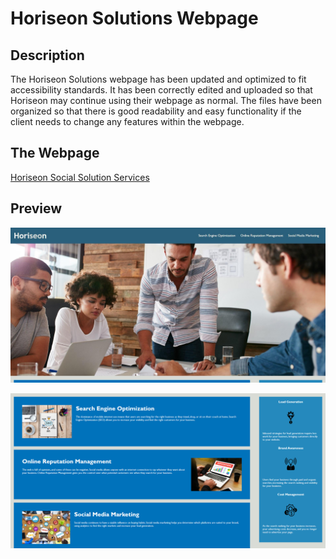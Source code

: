 # Horiseon Solutions Webpage

## Description

The Horiseon Solutions webpage has been updated and optimized to fit accessibility standards.  It has been correctly edited and uploaded so that Horiseon may continue using their webpage as normal.  The files have been organized so that there is good readability and easy functionality if the client needs to change any features within the webpage.

## The Webpage

<a href="https://areed98.github.io/Horiseon-Solutions/" target="_blank">Horiseon Social Solution Services</a>

## Preview
![Image](/images/horiseon-pic-1.jpeg)

![Image](/images/horiseon-pic-2.png)


